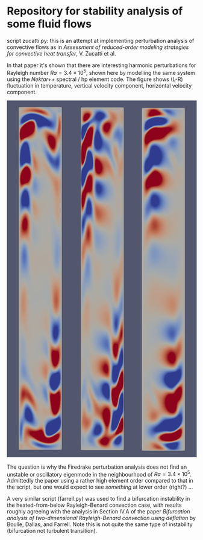 # Repository for stability analysis of some fluid flows

script zucatti.py: this is an attempt at implementing perturbation analysis of convective flows as in *Assessment of reduced-order modeling strategies for convective heat transfer*, V. Zucatti et al.

In that paper it's shown that there are interesting harmonic perturbations for Rayleigh number $Ra = 3.4 \times 10^5$, shown here by modelling the same system using the *Nektar++* spectral / hp element code.  The figure shows (L-R) fluctuation in temperature, vertical velocity component, horizontal velocity component.

![Zucatti_flucts_nektarpp](png/Zucatti_flucts_nektarpp.png "Time-harmonic fluctuation in the temperature field for $Ra = 3.4 \times 10^5$ found by Zucatti et al and reproduced in *Nektar++*.")

The question is why the Firedrake perturbation analysis does not find an unstable or oscillatory eigenmode in the neighbourhood of $Ra = 3.4 \times 10^5$.  Admittedly the paper using a rather high element order compared to that in the script, but one would expect to see *something* at lower order (right?) ...

A very similar script (farrell.py) was used to find a bifurcation instability in the heated-from-below Rayleigh-Benard convection case, with results roughly agreeing with the analysis in Section IV.A of the paper *Bifurcation analysis of two-dimensional Rayleigh-Benard convection using deflation* by Boulle, Dallas, and Farrell.  Note this is not quite the same type of instability (bifurcation not turbulent transition).

